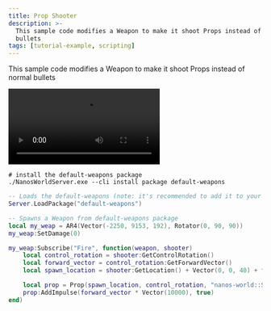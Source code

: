 ```yaml
---
title: Prop Shooter
description: >-
  This sample code modifies a Weapon to make it shoot Props instead of normal
  bullets
tags: [tutorial-example, scripting]
---
```



This sample code modifies a Weapon to make it shoot Props instead of normal bullets

<video controls="true" allowfullscreen="true">
    <source src="/videos/docs/tutorials/prop-shooter.mp4" />
</video>


```shell title="Terminal"
# install the default-weapons package
./NanosWorldServer.exe --cli install package default-weapons
```

```lua title="Server/Index.lua"
-- Loads the default-weapons (note: it's recommended to add it to your Package's packages_requirements instead)
Server.LoadPackage("default-weapons")

-- Spawns a Weapon from default-weapons package
local my_weap = AR4(Vector(-2250, 9153, 192), Rotator(0, 90, 90))
my_weap:SetDamage(0)

my_weap:Subscribe("Fire", function(weapon, shooter)
    local control_rotation = shooter:GetControlRotation()
    local forward_vector = control_rotation:GetForwardVector()
    local spawn_location = shooter:GetLocation() + Vector(0, 0, 40) + forward_vector * Vector(200)

    local prop = Prop(spawn_location, control_rotation, "nanos-world::SM_TeaPot_Interior", 1)
    prop:AddImpulse(forward_vector * Vector(10000), true)
end)
```


